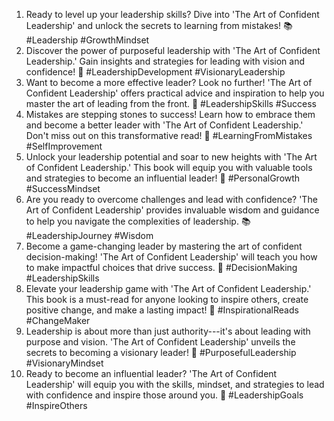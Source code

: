 1. Ready to level up your leadership skills? Dive into 'The Art of Confident Leadership' and unlock the secrets to learning from mistakes! 📚 #Leadership #GrowthMindset
2. Discover the power of purposeful leadership with 'The Art of Confident Leadership.' Gain insights and strategies for leading with vision and confidence! 💪 #LeadershipDevelopment #VisionaryLeadership
3. Want to become a more effective leader? Look no further! 'The Art of Confident Leadership' offers practical advice and inspiration to help you master the art of leading from the front. 🌟 #LeadershipSkills #Success
4. Mistakes are stepping stones to success! Learn how to embrace them and become a better leader with 'The Art of Confident Leadership.' Don't miss out on this transformative read! 📖 #LearningFromMistakes #SelfImprovement
5. Unlock your leadership potential and soar to new heights with 'The Art of Confident Leadership.' This book will equip you with valuable tools and strategies to become an influential leader! 🚀 #PersonalGrowth #SuccessMindset
6. Are you ready to overcome challenges and lead with confidence? 'The Art of Confident Leadership' provides invaluable wisdom and guidance to help you navigate the complexities of leadership. 📚 #LeadershipJourney #Wisdom
7. Become a game-changing leader by mastering the art of confident decision-making! 'The Art of Confident Leadership' will teach you how to make impactful choices that drive success. 🎯 #DecisionMaking #LeadershipSkills
8. Elevate your leadership game with 'The Art of Confident Leadership.' This book is a must-read for anyone looking to inspire others, create positive change, and make a lasting impact! 🌟 #InspirationalReads #ChangeMaker
9. Leadership is about more than just authority---it's about leading with purpose and vision. 'The Art of Confident Leadership' unveils the secrets to becoming a visionary leader! 📖 #PurposefulLeadership #VisionaryMindset
10. Ready to become an influential leader? 'The Art of Confident Leadership' will equip you with the skills, mindset, and strategies to lead with confidence and inspire those around you. 🌟 #LeadershipGoals #InspireOthers
